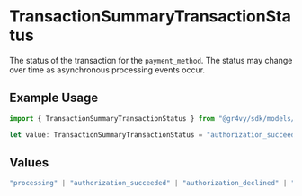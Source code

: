 # TransactionSummaryTransactionStatus

The status of the transaction for the `payment_method`. The status may change over time as asynchronous processing events occur.

## Example Usage

```typescript
import { TransactionSummaryTransactionStatus } from "@gr4vy/sdk/models/components";

let value: TransactionSummaryTransactionStatus = "authorization_succeeded";
```

## Values

```typescript
"processing" | "authorization_succeeded" | "authorization_declined" | "authorization_failed" | "authorization_voided" | "authorization_void_pending" | "capture_succeeded" | "capture_pending" | "buyer_approval_pending"
```